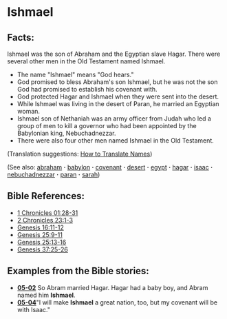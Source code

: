 # Ishmael #

## Facts: ##

Ishmael was the son of Abraham and the Egyptian slave Hagar. There were several other men in the Old Testament named Ishmael.

* The name "Ishmael" means "God hears."
* God promised to bless Abraham's son Ishmael, but he was not the son God had promised to establish his covenant with.
* God protected Hagar and Ishmael when they were sent into the desert.
* While Ishmael was living in the desert of Paran, he married an Egyptian woman.
* Ishmael son of Nethaniah was an army officer from Judah who led a group of men to kill a governor who had been appointed by the Babylonian king, Nebuchadnezzar.
* There were also four other men named Ishmael in the Old Testament.

(Translation suggestions: [How to Translate Names](https://git.door43.org/Door43/en-ta-translate-vol1/src/master/content/translate_names.md))

(See also: [abraham](../other/abraham.md) **·** [babylon](../other/babylon.md) **·** [covenant](../kt/covenant.md) **·** [desert](../other/desert.md) **·** [egypt](../other/egypt.md) **·** [hagar](../other/hagar.md) **·** [isaac](../other/isaac.md) **·** [nebuchadnezzar](../other/nebuchadnezzar.md) **·** [paran](../other/paran.md) **·** [sarah](../other/sarah.md))

## Bible References: ##

* [1 Chronicles 01:28-31](https://door43.org/en/bible/notes/1ch/01/28)
* [2 Chronicles 23:1-3](https://door43.org/en/bible/notes/2ch/23/01)
* [Genesis 16:11-12](https://door43.org/en/bible/notes/gen/16/11)
* [Genesis 25:9-11](https://door43.org/en/bible/notes/gen/25/09)
* [Genesis 25:13-16](https://door43.org/en/bible/notes/gen/25/13)
* [Genesis 37:25-26](https://door43.org/en/bible/notes/gen/37/25)

## Examples from the Bible stories: ##

* __[05-02](https://door43.org/en/obs/notes/frames/05-02)__ So Abram married Hagar. Hagar had a baby boy, and Abram named him __Ishmael__.
* __[05-04](https://door43.org/en/obs/notes/frames/05-04)__"I will make __Ishmael__  a great nation, too, but my covenant will be with Isaac."


